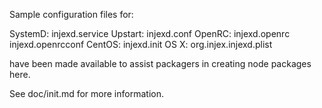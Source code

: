 Sample configuration files for:

SystemD: injexd.service
Upstart: injexd.conf
OpenRC:  injexd.openrc
         injexd.openrcconf
CentOS:  injexd.init
OS X:    org.injex.injexd.plist

have been made available to assist packagers in creating node packages here.

See doc/init.md for more information.
